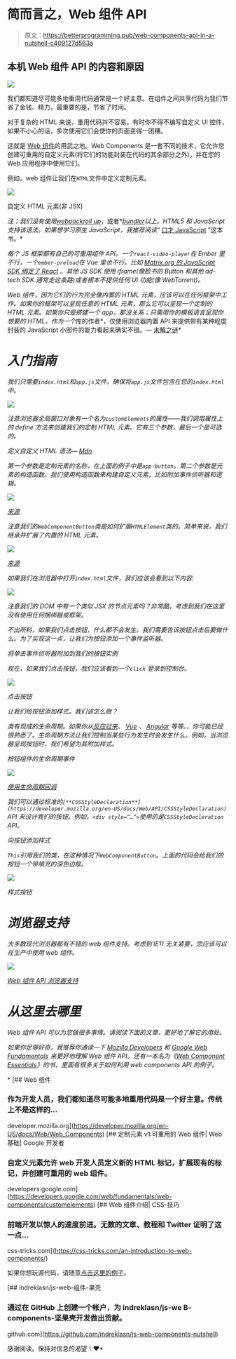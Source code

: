 # 简而言之，Web 组件 API

> 原文：<https://betterprogramming.pub/web-components-api-in-a-nutshell-c409127d563a>

## 本机 Web 组件 API 的内容和原因

![](img/d50f50a4f0a4eb5b2bc6aca51c36dbcf.png)

我们都知道尽可能多地重用代码通常是一个好主意。在组件之间共享代码为我们节省了金钱、精力，最重要的是，节省了时间。

对于复杂的 HTML 来说，重用代码并不容易。有时你不得不编写自定义 UI 控件，如果不小心的话，多次使用它们会使你的页面变得一团糟。

这就是 [Web 组件](https://www.webcomponents.org/)的用武之地。Web Components 是一套不同的技术，它允许您创建可重用的自定义元素(将它们的功能封装在代码的其余部分之外)，并在您的 Web 应用程序中使用它们。

例如，web 组件让我们在`HTML`文件中定义定制元素。

![](img/6ba8014911221fce78c0a0ab4592e7fe.png)

自定义 HTML 元素(非 JSX)

*注；我们没有使用*[*webpack*](https://webpack.js.org/)*[*roll up*](https://rollupjs.org/)*，或者*[*bundler*](https://bundler.io/)*以上。HTML5 和 JavaScript 支持该语法。如果想学习原生 JavaScript，我推荐阅读“* [口才 JavaScript](https://www.amazon.com/Eloquent-JavaScript-3rd-Introduction-Programming-ebook/dp/B07C96Q217/ref=as_li_ss_tl?keywords=javascript+book&qid=1564573443&s=books&sr=1-2&linkCode=ll1&tag=thegeniusde07-20&linkId=788a6ff50f5075cf57e905ba4306b695&language=en_US) ”这本书。*

*每个 JS 框架都有自己的可重用组件 API。一个`react-video-player`在 Ember 里不行，一个`ember-preload`在 Vue 里也不行。比如 [Matrix.org 的 JavaScript SDK 绑定了 React](https://github.com/matrix-org/matrix-react-sdk) 。其他 JS SDK 使用 iframe(像脸书的 Button 和其他 ad-tech SDK 通常走这条路)或者根本不提供任何 UI 功能(像 WebTorrent)。*

*Web 组件，因为它们的行为完全像内置的 HTML 元素，应该可以在任何框架中工作。如果你的框架可以呈现任意的 HTML 元素，那么它可以呈现一个定制的 HTML 元素。如果你只是搭建一个 app，那没关系；只需用你的模板语言呈现你想要的 HTML。作为一个*库的作者*，仅使用浏览器内置 API 来提供带有某种程度封装的 JavaScript 小部件的能力看起来确实不错。— [未解之谜](https://lobste.rs/s/xfeqvu/web_components_api_nutshell#c_vnrvzz)*

# *入门指南*

*我们只需要`index.html`和`app.js`文件。确保将`app.js`文件包含在您的`index.html`中。*

*![](img/078ace577ae1cbe0dbc2196b02d87173.png)*

*注意浏览器全局窗口对象有一个名为`customElements`的属性——我们调用属性上的 define 方法来创建我们的定制 HTML 元素。它有三个参数，最后一个是可选的。*

*定义自定义 HTML 语法— [Mdn](https://developer.mozilla.org/en-US/docs/Web/API/CustomElementRegistry/define#Syntax)*

*第一个参数是定制元素的名称，在上面的例子中是`app-button`。第二个参数是元素的构造函数。我们使用构造函数来构建自定义元素，比如附加事件侦听器和逻辑。*

*![](img/88ee1af6e8f08a14dce3400324a2be18.png)*

*[来源](https://developer.mozilla.org/en-US/docs/Web/API/CustomElementRegistry/define#Syntax)*

*注意我们的`WebComponentButton`类是如何扩展`HTMLElement`类的。简单来说，我们继承并扩展了内置的 HTML 元素。*

*![](img/df2eec1b5cd8d7a625ecf5e1f7f573a9.png)*

*[来源](https://developer.mozilla.org/en-US/docs/Web/API/CustomElementRegistry/define)*

*如果我们在浏览器中打开`index.html`文件，我们应该会看到以下内容:*

*![](img/a8c9f75d2c967d8558f987f380fe3caf.png)*

*注意我们的 DOM 中有一个类似 JSX 的节点元素吗？非常酷，考虑到我们在这里没有使用任何捆绑器或框架。*

*不出所料，如果我们点击按钮，什么都不会发生。我们需要告诉按钮点击后要做什么。为了实现这一点，让我们为按钮添加一个事件监听器。*

*将单击事件侦听器附加到我们的按钮实例*

*现在，如果我们点击按钮，我们应该看到一个`click` 登录到控制台。*

*![](img/9e06a100db1fedb166ea0858ffc0bd7a.png)*

*点击按钮*

*让我们给按钮添加样式。我们该怎么做？*

*类有现成的生命周期。如果你从[反应过来](https://reactjs.org/)、 [Vue](https://vuejs.org/) 、 [Angular](https://angular.io/) 等等。，你可能已经很熟悉了。生命周期方法让我们控制当某些行为发生时会发生什么。例如，当浏览器呈现按钮时，我们希望为其附加样式。*

*按钮组件的生命周期事件*

*![](img/bcd6f2e2efa90cc0809634ce303b38e3.png)*

*[使用生命周期回调](https://developer.mozilla.org/en-US/docs/Web/Web_Components/Using_custom_elements#Using_the_lifecycle_callbacks)*

*我们可以通过标准的`[**CSSStyleDeclaration**](https://developer.mozilla.org/en-US/docs/Web/API/CSSStyleDeclaration)` API 来设计我们的按钮。例如，`<div style=”…”>`使用的是`CSSStyleDecleration` API。*

*向按钮添加样式*

*`This`引用我们的类，在这种情况下`WebComponentButton`。上面的代码会给我们的按钮一个带填充的深色边框。*

*![](img/11f2f91289a0d87fc619df411f74b14c.png)*

*样式按钮*

# *浏览器支持*

*大多数现代浏览器都有不错的 web 组件支持。考虑到 IE11 无关紧要，您应该可以在生产中使用 web 组件。*

*![](img/84d39c9e9f0a90a16eeb77b63f9bb7d5.png)*

*[Web 组件 API 浏览器支持](https://caniuse.com/#search=web%20components)*

# *从这里去哪里*

*Web 组件 API 可以为您做很多事情。请阅读下面的文章，更好地了解它的用处。*

*如果你足够好奇，我推荐你通读一下 [Mozilla Developers](https://developer.mozilla.org/en-US/docs/Web/Web_Components) 和 [Google Web Fundamentals](https://developers.google.com/web/fundamentals/web-components/customelements) 来更好地理解 Web 组件 API。还有一本名为《[*Web Component Essentials*](https://amzn.to/2YyR8rx)》的书，里面有很多关于如何利用 web components API 的例子。*

*[](https://developer.mozilla.org/en-US/docs/Web/Web_Components) [## Web 组件

### 作为开发人员，我们都知道尽可能多地重用代码是一个好主意。传统上不是这样的…

developer.mozilla.org](https://developer.mozilla.org/en-US/docs/Web/Web_Components) [](https://developers.google.com/web/fundamentals/web-components/customelements) [## 定制元素 v1:可重用的 Web 组件| Web 基础| Google 开发者

### 自定义元素允许 web 开发人员定义新的 HTML 标记，扩展现有的标记，并创建可重用的 web 组件。

developers.google.com](https://developers.google.com/web/fundamentals/web-components/customelements) [](https://css-tricks.com/an-introduction-to-web-components/) [## Web 组件介绍| CSS-技巧

### 前端开发以惊人的速度前进。无数的文章、教程和 Twitter 证明了这一点…

css-tricks.com](https://css-tricks.com/an-introduction-to-web-components/) 

如果你想玩源代码，请随意[点击这里的例子](https://github.com/indreklasn/js-web-components-nutshell)。

[](https://github.com/indreklasn/js-web-components-nutshell) [## indreklasn/js-web-组件-果壳

### 通过在 GitHub 上创建一个帐户，为 indreklasn/js-we B- components-坚果壳开发做出贡献。

github.com](https://github.com/indreklasn/js-web-components-nutshell) 

感谢阅读。保持对信息的渴望！❤*
